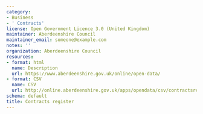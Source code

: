 ```yaml
---
category:
- Business
- ' Contracts'
license: Open Government Licence 3.0 (United Kingdom)
maintainer: Aberdeenshire Council
maintainer_email: someone@example.com
notes: ''
organization: Aberdeenshire Council
resources:
- format: html
  name: Description
  url: https://www.aberdeenshire.gov.uk/online/open-data/
- format: CSV
  name: CSV
  url: http://online.aberdeenshire.gov.uk/apps/opendata/csv/contractsregister.csv
schema: default
title: Contracts register
---
```

